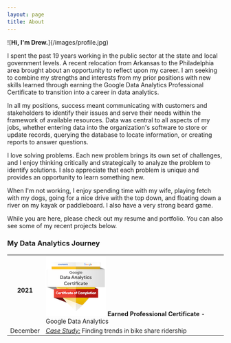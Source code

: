 ```yaml
---
layout: page
title: About
---
```

![**Hi, I'm Drew.**]{/images/profile.jpg)

I spent the past 19 years working in the public sector at the state and local government levels.  A recent relocation from Arkansas to the Philadelphia area brought about an opportunity to reflect upon my career.  I am seeking to combine my strengths and interests from my prior positions with new skills learned through earning the Google Data Analytics Professional Certificate to transition into a career in data analytics.

In all my positions, success meant communicating with customers and stakeholders to identify their issues and serve their needs within the framework of available resources.  Data was central to all aspects of my jobs, whether entering data into the organization's software to store or update records, querying the database to locate information, or creating reports to answer questions. 

I love solving problems.  Each new problem brings its own set of challenges, and I enjoy thinking critically and strategically to analyze the problem to identify solutions.  I also appreciate that each problem is unique and provides an opportunity to learn something new.  

When I'm not working, I enjoy spending time with my wife, playing fetch with my dogs, going for a nice drive with the top down, and floating down a river on my kayak or paddleboard.  I also have a very strong beard game.

While you are here, please check out my resume and portfolio.  You can also see some of my recent projects below.


### My Data Analytics Journey

|		|		|
| :-----: | :----- |
| **2021**  | ![Certificate](/images/professional-certificate.png) **Earned Professional Certificate** - Google Data Analytics |
| December      | [_Case Study:_](https://github.com/drewbrinkley/CaseStudy-CyclisticBikeShare) Finding trends in bike share ridership |

